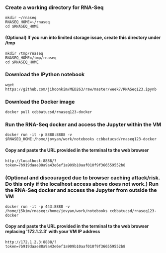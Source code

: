 
### Create a working directory for RNA-Seq 
```Shell
mkdir ~/rnaseq
RNASEQ_HOME=~/rnaseq
cd $RNASEQ_HOME
```
#### (Optional) If you run into limited storage issue, create this directory under /tmp
```Shell
mkdir /tmp/rnaseq
RNASEQ_HOME=/tmp/rnaseq
cd $RNASEQ_HOME
```

### Download the IPython notebook
```Shell
wget https://github.com/jihoonkim/MED263/raw/master/week7/RNASeq123.ipynb
```

### Download the Docker image
```Shell
docker pull ccbbatucsd/rnaseq123-docker
```

### Run the RNA-Seq docker and access the Jupyter within the VM
```Shell
docker run -it -p 8888:8888 -v $RNASEQ_HOME:/home/jovyan/work/notebooks ccbbatucsd/rnaseq123-docker
```
#### Copy and paste the URL provided in the terminal to the web browser
```Shell
http://localhost:8888/?token=7b919daae88a9a43e6ef1a909b10aaf010f9f366559552b8
```

### (Optional and discouraged due to browser caching attack/risk. Do this only if the localhost access above does not work.) Run the RNA-Seq docker and access the Jupyter from outside the VM
```Shell
docker run -it -p 443:8888 -v /home/j5kim/rnaseq:/home/jovyan/work/notebooks ccbbatucsd/rnaseq123-docker
```
#### Copy and paste the URL provided in the terminal to the web browser replacing '172.1.2.3' with your VM IP address
```Shell
http://172.1.2.3:8888/?token=7b919daae88a9a43e6ef1a909b10aaf010f9f366559552b8
```
